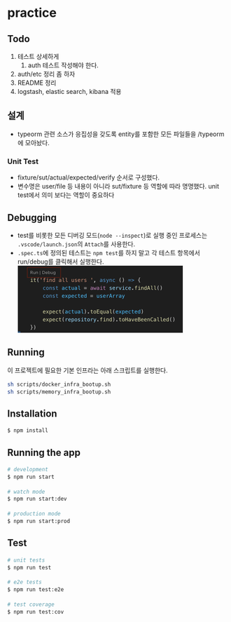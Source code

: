 # practice

## Todo

1. 테스트 상세하게
    1. auth 테스트 작성해야 한다.
1. auth/etc 정리 좀 하자
1. README 정리
1. logstash, elastic search, kibana 적용

## 설계

-   typeorm 관련 소스가 응집성을 갖도록 entity를 포함한 모든 파일들을 /typeorm에 모아놨다.

### Unit Test

-   fixture/sut/actual/expected/verify 순서로 구성했다.
-   변수명은 user/file 등 내용이 아니라 sut/fixture 등 역할에 따라 명명했다.
    unit test에서 의미 보다는 역할이 중요하다

## Debugging

-   test를 비롯한 모든 디버깅 모드(`node --inspect`)로 실행 중인 프로세스는 `.vscode/launch.json`의 `Attach`를 사용한다.
-   `.spec.ts`에 정의된 테스트는 `npm test`를 하지 말고 각 테스트 항목에서 run/debug를 클릭해서 실행한다.
    <img src="./docs/test-buttons.png" width="377" alt="" />

## Running

이 프로젝트에 필요한 기본 인프라는 아래 스크립트를 실행한다.

```bash
sh scripts/docker_infra_bootup.sh
sh scripts/memory_infra_bootup.sh
```

## Installation

```bash
$ npm install
```

## Running the app

```bash
# development
$ npm run start

# watch mode
$ npm run start:dev

# production mode
$ npm run start:prod
```

## Test

```bash
# unit tests
$ npm run test

# e2e tests
$ npm run test:e2e

# test coverage
$ npm run test:cov
```
